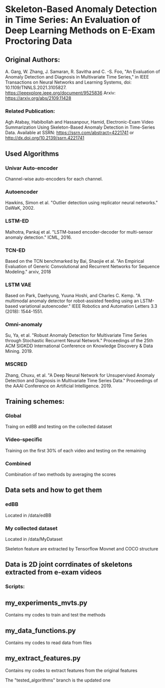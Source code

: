 
# Skeleton-Based Anomaly Detection in Time Series: An Evaluation of Deep Learning Methods on E-Exam Proctoring Data

## Original Authors:
A. Garg, W. Zhang, J. Samaran, R. Savitha and C. -S. Foo, "An Evaluation of Anomaly Detection and Diagnosis in Multivariate Time Series," in IEEE Transactions on Neural Networks and Learning Systems, doi: 10.1109/TNNLS.2021.3105827.
https://ieeexplore.ieee.org/document/9525836 Arxiv: https://arxiv.org/abs/2109.11428

### Related Publication:
Agh Atabay, Habibollah and Hassanpour, Hamid, Electronic-Exam Video Summarization Using Skeleton-Based Anomaly Detection in Time-Series Data. Available at SSRN: https://ssrn.com/abstract=4221741 or http://dx.doi.org/10.2139/ssrn.4221741


## Used Algorithms

### Univar Auto-encoder
Channel-wise auto-encoders for each channel. 

### Autoencoder
Hawkins, Simon et al. "Outlier detection using replicator neural networks." DaWaK, 2002.

### LSTM-ED
Malhotra, Pankaj et al. "LSTM-based encoder-decoder for multi-sensor anomaly detection." ICML, 2016.

### TCN-ED
Based on the TCN benchmarked by Bai, Shaojie et al. "An Empirical Evaluation of Generic Convolutional and Recurrent Networks for Sequence Modeling." arxiv, 2018

### LSTM VAE
Based on Park, Daehyung, Yuuna Hoshi, and Charles C. Kemp. "A multimodal anomaly detector for robot-assisted feeding using an LSTM-based variational autoencoder." IEEE Robotics and Automation Letters 3.3 (2018): 1544-1551.

### Omni-anomaly
Su, Ya, et al. "Robust Anomaly Detection for Multivariate Time Series through Stochastic Recurrent Neural Network." Proceedings of the 25th ACM SIGKDD International Conference on Knowledge Discovery & Data Mining. 2019.

### MSCRED
Zhang, Chuxu, et al. "A Deep Neural Network for Unsupervised Anomaly Detection and Diagnosis in Multivariate Time Series Data." Proceedings of the AAAI Conference on Artificial Intelligence. 2019.

## Training schemes:
### Global
Traing on edBB and testing on the collected dataset
### Video-specific
Training on the first 30% of each video and testing on the remaining
### Combined
Combination of two methods by averaging the scores
## Data sets and how to get them

### edBB
Located in /data/edBB
### My collected dataset
Located in /data/MyDataset

Skeleton feature are extracted by Tensorflow Movnet and COCO structure

## Data is 2D joint corrdinates of skeletons extracted from e-exam videos

### Scripts:
## my_experiments_mvts.py
Contains my codes to train and test the methods
## my_data_functions.py
Contains my codes to read data from files
## my_extract_features.py
Contains my codes to extract features from the original features

The "tested_algorithms" branch is the updated one


